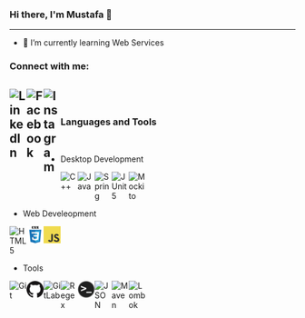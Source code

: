 ### Hi there, I'm Mustafa 👋
---

 - 🌱 I’m currently learning Web Services

### Connect with me:

[<img align="left" title="LinkedIn" alt="LinkedIn" width="30px" src="https://user-images.githubusercontent.com/65444856/133000567-ab6427ab-5eaf-4e35-8e98-da6d3926b41a.png" />][linkedin]
[<img align="left" title="Facebook" alt="Facebook" width="30px" src="https://user-images.githubusercontent.com/65444856/133000585-098f4f6e-7830-4555-977f-8ca758a10b94.png" />][facebook]
[<img align="left" title="Instagram" alt="Instagram" width="30px" src="https://user-images.githubusercontent.com/65444856/133000651-71afbdf2-4a7c-49d6-b8c4-86179e176d06.png" />][instagram]
<br/>
--

### Languages and Tools
<br/>

 - Desktop Development

<img align="left" title="C++" alt="C++" width="30px" src="https://user-images.githubusercontent.com/65444856/133030295-4df4d2da-9ea2-4914-af76-aadc8d25657c.png" />
<img align="left" title="Java" alt="Java" width="30px" src="https://user-images.githubusercontent.com/65444856/133000423-0dcbdaa2-bd4e-4274-9d17-ce056fe319ee.png" />
<img align="left" title="Spring" alt="Spring" width="30px" src="https://user-images.githubusercontent.com/65444856/158900292-ce5d1974-f344-43b1-906b-fb7ac227aa58.svg" />
<img align="left" title="JUnit5" alt="JUnit5" width="30px" src="https://user-images.githubusercontent.com/65444856/133000373-50a5b894-f295-4ed9-b165-ea0e9343c583.png" />
<img align="left" title="Mockito" alt="Mockito" width="30px" src="https://user-images.githubusercontent.com/65444856/133028506-2ed2dc33-8ec7-4817-af2d-bd236ec67bce.png" />


<br/>
<br/>
<br/>


 - Web Develeopment

<img align="left" title="HTML5" alt="HTML5" width="30px" src="https://user-images.githubusercontent.com/65444856/133001496-604bda14-51ef-4fcb-b628-ef5a2c0d022a.png" />
<img align="left" title="CSS3" alt="CSS3" width="30px" src="https://raw.githubusercontent.com/github/explore/80688e429a7d4ef2fca1e82350fe8e3517d3494d/topics/css/css.png" />
<img align="left" title="JavaScript" alt="JavaScript" width="30px" src="https://raw.githubusercontent.com/github/explore/80688e429a7d4ef2fca1e82350fe8e3517d3494d/topics/javascript/javascript.png" />

<br/>
<br/>
<br/>

- Tools

<img align="left" title="Git" alt="Git" width="30px" src="https://user-images.githubusercontent.com/65444856/133001410-5b6b86f3-71e6-494d-9920-8c1be95eb543.png" />
<img align="left" title="GitHub" alt="GitHub" width="30px" src="https://raw.githubusercontent.com/github/explore/78df643247d429f6cc873026c0622819ad797942/topics/github/github.png" />
<img align="left" title="GitLab" alt="GitLab" width="30px" src="https://user-images.githubusercontent.com/65444856/133000298-37b72739-457a-4ba5-9c6b-d32d88a4b008.png" />
<img align="left" title="Regex" alt="Regex" width="30px" src="https://user-images.githubusercontent.com/65444856/133237972-1b26c7f8-439b-4993-a770-ebc82815b353.png" />
<img align="left" title="Terminal" alt="Terminal" width="30px" src="https://raw.githubusercontent.com/github/explore/80688e429a7d4ef2fca1e82350fe8e3517d3494d/topics/terminal/terminal.png" />
<img align="left" title="JSON" alt="JSON" width="30px" src="https://user-images.githubusercontent.com/65444856/133029142-a7e9e4e2-cb04-47c6-bfa2-bda19789e9ad.png" />
<img align="left" title="Maven" alt="Maven" width="30px" src="https://user-images.githubusercontent.com/65444856/133030496-f680af1c-3cd6-4af5-af47-f3a75d7c5906.png" />
<img align ="left" title="Lombok" alt="Lombok" width="30px" src="https://user-images.githubusercontent.com/65444856/150393193-071b179e-7fd0-44d4-9b57-dc9744a0dded.jpg"/>



[instagram]: https://www.instagram.com/mmstf00/
[linkedin]: https://www.linkedin.com/in/mustafa-ercan-3310421a1/
[facebook]: https://www.facebook.com/mmstf00/
